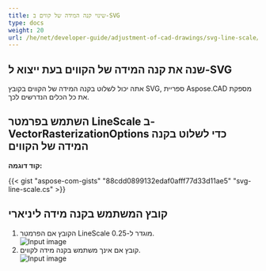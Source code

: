 ```yaml
---
title: שינוי קנה המידה של קווים ב-SVG
type: docs
weight: 20
url: /he/net/developer-guide/adjustment-of-cad-drawings/svg-line-scale/
---
```



## **שנה את קנה המידה של הקווים בעת ייצוא ל-SVG**

אתה יכול לשלוט בקנה המידה של הקווים בקובץ SVG, ספריית Aspose.CAD מספקת את כל הכלים הנדרשים לכך.

## **השתמש בפרמטר LineScale ב-VectorRasterizationOptions כדי לשלוט בקנה המידה של הקווים**

**קוד דוגמה:**

{{< gist "aspose-com-gists" "88cdd0899132edaf0afff77d33d11ae5" "svg-line-scale.cs" >}}


## קובץ המשתמש בקנה מידה ליניארי
1. הקובץ אם הפרמטר LineScale מוגדר ל-0.25.<br>
![Input image](/_assets/guide/svg/line_scale_0.25.png)<br>
1. קובץ אם אינך משתמש בקנה מידה לקווים.<br>
![Input image](/_assets/guide/svg/basic_options.png)<br>
